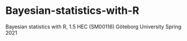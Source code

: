 # Bayesian-statistics-with-R
Bayesian statistics with R, 1.5 HEC (SM00116)
Göteborg University
Spring 2021

